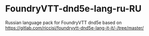 # FoundryVTT-dnd5e-lang-ru-RU
Russian language pack for FoundryVTT dnd5e based on https://gitlab.com/riccisi/foundryvtt-dnd5e-lang-it-it/-/tree/master/
